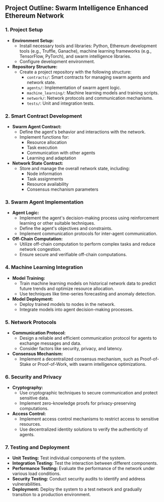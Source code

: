 ## Project Outline: Swarm Intelligence Enhanced Ethereum Network

### 1. **Project Setup**

* **Environment Setup:**
  * Install necessary tools and libraries: Python, Ethereum development tools (e.g., Truffle, Ganache), machine learning frameworks (e.g., TensorFlow, PyTorch), and swarm intelligence libraries.
  * Configure development environment.
* **Repository Structure:**
  * Create a project repository with the following structure:
    - `contracts/`: Smart contracts for managing swarm agents and network state.
    - `agents/`: Implementation of swarm agent logic.
    - `machine_learning/`: Machine learning models and training scripts.
    - `network/`: Network protocols and communication mechanisms.
    - `tests/`: Unit and integration tests.

### 2. **Smart Contract Development**

* **Swarm Agent Contract:**
  * Define the agent's behavior and interactions with the network.
  * Implement functions for:
    - Resource allocation
    - Task execution
    - Communication with other agents
    - Learning and adaptation
* **Network State Contract:**
  * Store and manage the overall network state, including:
    - Node information
    - Task assignments
    - Resource availability
    - Consensus mechanism parameters

### 3. **Swarm Agent Implementation**

* **Agent Logic:**
  * Implement the agent's decision-making process using reinforcement learning or other suitable techniques.
  * Define the agent's objectives and constraints.
  * Implement communication protocols for inter-agent communication.
* **Off-Chain Computation:**
  * Utilize off-chain computation to perform complex tasks and reduce network congestion.
  * Ensure secure and verifiable off-chain computations.

### 4. **Machine Learning Integration**

* **Model Training:**
  * Train machine learning models on historical network data to predict future trends and optimize resource allocation.
  * Use techniques like time-series forecasting and anomaly detection.
* **Model Deployment:**
  * Deploy trained models to nodes in the network.
  * Integrate models into agent decision-making processes.

### 5. **Network Protocols**

* **Communication Protocol:**
  * Design a reliable and efficient communication protocol for agents to exchange messages and data.
  * Consider factors like security, privacy, and latency.
* **Consensus Mechanism:**
  * Implement a decentralized consensus mechanism, such as Proof-of-Stake or Proof-of-Work, with swarm intelligence optimizations.

### 6. **Security and Privacy**

* **Cryptography:**
  * Use cryptographic techniques to secure communication and protect sensitive data.
  * Implement zero-knowledge proofs for privacy-preserving computations.
* **Access Control:**
  * Implement access control mechanisms to restrict access to sensitive resources.
  * Use decentralized identity solutions to verify the authenticity of agents.

### 7. **Testing and Deployment**

* **Unit Testing:** Test individual components of the system.
* **Integration Testing:** Test the interaction between different components.
* **Performance Testing:** Evaluate the performance of the network under various load conditions.
* **Security Testing:** Conduct security audits to identify and address vulnerabilities.
* **Deployment:** Deploy the system to a test network and gradually transition to a production environment.
